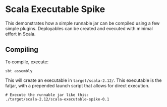 # Scala Executable Spike
This demonstrates how a simple runnable jar can be compiled using a few simple plugins.  Deployables can be created and executed with minimal effort in Scala.

## Compiling
To compile, execute:
```sbtshell
sbt assembly
```
This will create an executable in `target/scala-2.12/`.  This executable is the fatjar, with a prepended launch script that allows for direct execution.
```sbtshell
# Execute the runnable jar like this:
./target/scala-2.12/scala-executable-spike-0.1
```
